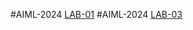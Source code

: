 #AIML-2024
[LAB-01](https://github.com/Neerajchopari/Neerajchopari-AIML_2024.git)
#AIML-2024
[LAB-03](https://github.com/Neerajchopari/Neerajchopari-AIML_2024.git)
